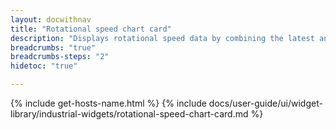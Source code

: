 ```yaml
---
layout: docwithnav
title: "Rotational speed chart card"
description: "Displays rotational speed data by combining the latest and aggregated values with an optional simplified chart."
breadcrumbs: "true"
breadcrumbs-steps: "2"
hidetoc: "true"

---
```

{% include get-hosts-name.html %}
{% include docs/user-guide/ui/widget-library/industrial-widgets/rotational-speed-chart-card.md %}

